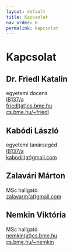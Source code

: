 ```yaml
---
layout: default
title: Kapcsolat
nav_order: 6
permalink: kapcsolat
---
```


# Kapcsolat

## Dr. Friedl Katalin 

egyetemi docens\
[IB137/a](http://www.szit.bme.hu/rolunk/kapcsolat.html)\
[friedl(at)cs.bme.hu](mailto:friedl@cs.bme.hu)\
[cs.bme.hu/~friedl](https://cs.bme.hu/~friedl)
## Kabódi László

egyetemi tanársegéd\
[IB137/a](http://www.szit.bme.hu/rolunk/kapcsolat.html)\
[kabodil(at)gmail.com](mailto:kabodil@gmail.com)

## Zalavári Márton

MSc hallgató\
[zalavarm(at)gmail.com](mailto:zalavarm@gmail.com)

## Nemkin Viktória

MSc hallgató\
[nemkin(at)cs.bme.hu](mailto:nemkin@cs.bme.hu)\
[cs.bme.hu/~nemkin](https://cs.bme.hu/~nemkin)
